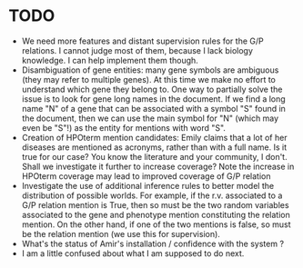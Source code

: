# TODO

* We need more features and distant supervision rules for the G/P relations. I
	cannot judge most of them, because I lack biology knowledge. I can help
	implement them though.
* Disambiguation of gene entities: many gene symbols are ambiguous (they may
	refer to multiple genes). At this time we make no effort to understand which
	gene they belong to. One way to partially solve the issue is to look for
	gene long names in the document. If we find a long name "N" of a gene that can
	be associated with a symbol "S" found in the document, then we can use the
	main symbol for "N" (which may even be "S"!) as the entity for mentions with
	word "S".
* Creation of HPOterm mention candidates: Emily claims that a lot of her
	diseases are mentioned as acronyms, rather than with a full name. Is it true
	for our case? You know the literature and your community, I don't. Shall we
	investigate it further to increase coverage? Note the increase in HPOterm
	coverage may lead to improved coverage of G/P relation
* Investigate the use of additional inference rules to better model the
	distribution of possible worlds. For example, if the r.v. associated to a
	G/P relation mention is True, then so must be the two random variables
	associated to the gene and phenotype mention constituting the relation
	mention. On the other hand, if one of the two mentions is false, so must be
	the relation mention (we use this for supervision).
* What's the status of Amir's installation / confidence with the system ?
* I am a little confused about what I am supposed to do next. 

